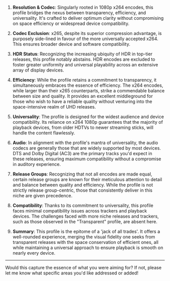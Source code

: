 
1. **Resolution & Codec**: Singularly rooted in 1080p x264 encodes, this profile bridges the nexus between transparency, efficiency, and universality. It's crafted to deliver optimum clarity without compromising on space efficiency or widespread device compatibility.

2. **Codec Exclusion**: x265, despite its superior compression advantage, is purposely side-lined in favour of the more universally accepted x264. This ensures broader device and software compatibility.

3. **HDR Status**: Recognizing the increasing ubiquity of HDR in top-tier releases, this profile notably abstains. HDR encodes are excluded to foster greater uniformity and universal playability across an extensive array of display devices.

4. **Efficiency**: While the profile retains a commitment to transparency, it simultaneously embraces the essence of efficiency. The x264 encodes, while larger than their x265 counterparts, strike a commendable balance between size and quality. It provides an excellent middleground for those who wish to have a reliable quality without venturing into the space-intensive realm of UHD releases.

5. **Universality**: The profile is designed for the widest audience and device compatibility. Its reliance on x264 1080p guarantees that the majority of playback devices, from older HDTVs to newer streaming sticks, will handle the content flawlessly.

6. **Audio**: In alignment with the profile's mantra of universality, the audio codecs are generally those that are widely supported by most devices. DTS and Dolby Digital (AC3) are the primary tracks you'd expect in these releases, ensuring maximum compatibility without a compromise in auditory experience.

7. **Release Groups**: Recognizing that not all encodes are made equal, certain release groups are known for their meticulous attention to detail and balance between quality and efficiency. While the profile is not strictly release group-centric, those that consistently deliver in this niche are given precedence.

8. **Compatibility**: Thanks to its commitment to universality, this profile faces minimal compatibility issues across trackers and playback devices. The challenges faced with more niche releases and trackers, such as those observed in the "Transparent" profile, are absent here.

9. **Summary**: This profile is the epitome of a 'jack of all trades'. It offers a well-rounded experience, merging the visual fidelity one seeks from transparent releases with the space conservation of efficient ones, all while maintaining a universal approach to ensure playback is smooth on nearly every device.

--- 

Would this capture the essence of what you were aiming for? If not, please let me know what specific areas you'd like addressed or added!